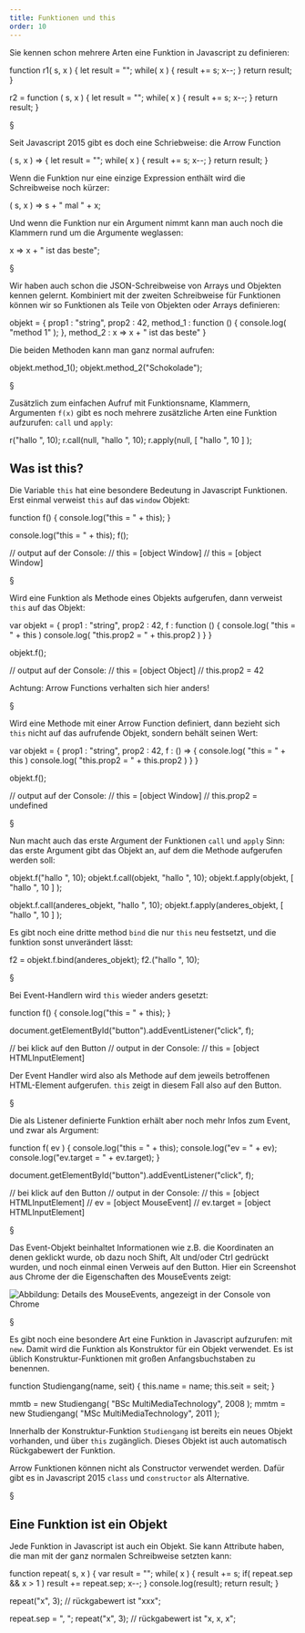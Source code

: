 ```yaml
---
title: Funktionen und this
order: 10
---
```


Sie kennen schon mehrere Arten eine Funktion in Javascript zu definieren:

<javascript caption="Funktionen definieren">
  function r1( s, x ) {
    let result = "";
    while( x ) {
      result += s;
      x--;
    }
    return result;
  }

  r2 = function ( s, x ) {
    let result = "";
    while( x ) {
      result += s;
      x--;
    }
    return result;
  }
</javascript>

§

Seit Javascript 2015 gibt es doch eine Schriebweise: die Arrow Function

<javascript caption="Arrow Function">
  ( s, x ) => {
    let result = "";
    while( x ) {
      result += s;
      x--;
    }
    return result;
  }
</javascript>

Wenn die Funktion nur eine einzige Expression enthält wird die Schreibweise noch kürzer:

<javascript caption="Arrow Function">
  ( s, x ) => s + " mal " + x;
</javascript>

Und wenn die Funktion nur ein Argument nimmt kann man auch noch die Klammern rund um
die Argumente weglassen:

<javascript caption="Arrow Function">
  x => x + " ist das beste";
</javascript>

§

Wir haben auch schon die JSON-Schreibweise von Arrays und Objekten kennen gelernt.
Kombiniert mit der zweiten Schreibweise für Funktionen können wir so Funktionen als
Teile von Objekten oder Arrays definieren:

<javascript caption="Funktionen in JSON">
  objekt = {
    prop1 : "string",
    prop2 : 42,
    method_1 : function () {  console.log( "method 1" ); },
    method_2 : x => x + " ist das beste"
  }
</javascript>

Die beiden Methoden kann man ganz normal aufrufen:

<javascript caption="Methoden aufrufen">
objekt.method_1();
objekt.method_2("Schokolade");
</javascript>

§

Zusätzlich zum einfachen Aufruf mit Funktionsname, Klammern, Argumenten `f(x)`
gibt es noch mehrere zusätzliche Arten eine Funktion aufzurufen: 
`call` und `apply`:

<javascript caption="Funktion r aufrufen">
  r("hallo ", 10);
  r.call(null, "hallo ", 10);
  r.apply(null, [  "hallo ", 10 ]  );
</javascript>

## Was ist this?

Die Variable `this` hat eine besondere Bedeutung in Javascript Funktionen.
Erst einmal verweist `this` auf das `window` Objekt:

<javascript caption="this in einer normalen Funktion">
  function f() {
    console.log("this = " + this);
  }

  console.log("this = " + this);
  f();

  // output auf der Console:
  // this = [object Window]
  // this = [object Window]
</javascript>

§

Wird eine Funktion als Methode eines Objekts aufgerufen, dann verweist `this` auf das Objekt:

<javascript caption="this in einer Methode">
  var objekt = {
    prop1 : "string",
    prop2 : 42,
    f : function () {  
      console.log( "this = " + this ) 
      console.log( "this.prop2 = " + this.prop2 ) 
    }
  }

  objekt.f();

  // output auf der Console:
  // this = [object Object]
  // this.prop2 = 42
</javascript>

Achtung: Arrow Functions verhalten sich hier anders!  

§

Wird eine Methode mit einer Arrow Function definiert, dann bezieht
sich `this` nicht auf das aufrufende Objekt, sondern behält seinen
Wert:

<javascript caption="this in einer Methode">
  var objekt = {
    prop1 : "string",
    prop2 : 42,
    f : () => {  
      console.log( "this = " + this ) 
      console.log( "this.prop2 = " + this.prop2 ) 
    }
  }

  objekt.f();

  // output auf der Console:
  // this = [object Window]
  // this.prop2 = undefined
</javascript>

§

Nun macht auch das erste Argument der Funktionen `call` und `apply` Sinn: das erste
Argument gibt das Objekt an, auf dem die Methode aufgerufen werden soll: 

<javascript caption="Verschiedene Arten eine Methode aufzurufen">
  objekt.f("hallo ", 10);
  objekt.f.call(objekt, "hallo ", 10);
  objekt.f.apply(objekt, [  "hallo ", 10 ]  );
  
  objekt.f.call(anderes_objekt, "hallo ", 10);
  objekt.f.apply(anderes_objekt, [  "hallo ", 10 ]  );
</javascript>

Es gibt noch eine dritte method `bind` die nur `this` neu festsetzt,
und die funktion sonst unverändert lässt:

<javascript>  
  f2 = objekt.f.bind(anderes_objekt);
  f2.("hallo ", 10);
</javascript>


§

Bei Event-Handlern wird `this` wieder anders gesetzt:

<javascript caption="this im Event Handler">
  function f() {
    console.log("this = " + this);
  }

  document.getElementById("button").addEventListener("click", f);

  // bei klick auf den Button
  // output in der Console:
  // this = [object HTMLInputElement]
</javascript>

Der Event Handler wird also als Methode auf dem jeweils betroffenen
HTML-Element aufgerufen. `this` zeigt in diesem Fall also auf den Button.

§

Die als Listener definierte Funktion erhält aber noch mehr Infos zum Event,
und zwar als Argument:

<javascript caption="this und event im Event Handler">
  function f( ev ) {
    console.log("this = " + this);
    console.log("ev = " + ev);
    console.log("ev.target = " + ev.target);
  }
 
  document.getElementById("button").addEventListener("click", f);

  // bei klick auf den Button
  // output in der Console:
  // this = [object HTMLInputElement]
  // ev = [object MouseEvent]
  // ev.target = [object HTMLInputElement]
</javascript>

§

Das Event-Objekt beinhaltet Informationen wie z.B. die Koordinaten
an denen geklickt wurde, ob dazu noch Shift, Alt und/oder Ctrl gedrückt wurden,
und noch einmal einen Verweis auf den Button.  Hier ein Screenshot aus Chrome der 
die Eigenschaften des MouseEvents zeigt:

![Abbildung: Details des MouseEvents, angezeigt in der Console von Chrome](/images/chrome-mouse-event.png)

§

Es gibt noch eine besondere Art eine Funktion in Javascript aufzurufen: mit `new`.
Damit wird die Funktion als Konstruktor für ein Objekt verwendet. Es ist üblich
Konstruktur-Funktionen mit großen Anfangsbuchstaben zu benennen. 

<javascript caption="Objekte mit einer Konstruktor-Funktion">
  function Studiengang(name, seit) {
    this.name = name;
    this.seit = seit;
  }

  mmtb = new Studiengang( "BSc MultiMediaTechnology", 2008 );
  mmtm = new Studiengang( "MSc MultiMediaTechnology", 2011 );
</javascript>

Innerhalb der Konstruktur-Funktion `Studiengang` ist bereits
ein neues Objekt vorhanden, und über `this` zugänglich. Dieses
Objekt ist auch automatisch Rückgabewert der Funktion.

Arrow Funktionen können nicht als Constructor verwendet werden.
Dafür gibt es in Javascript 2015 `class` und `constructor` als Alternative.

§

## Eine Funktion ist ein Objekt

Jede Funktion in Javascript ist auch ein Objekt. Sie kann Attribute haben,
die man mit der ganz normalen Schreibweise setzten kann:

<javascript caption="Funktion mit einem Attribut">
  function repeat( s, x ) {
    var result = "";
    while( x ) {
      result += s;
      if( repeat.sep && x > 1 ) result += repeat.sep;
      x--;
    }
    console.log(result);
    return result;
  } 

  repeat("x", 3);
  // rückgabewert ist "xxx";

  repeat.sep = ", ";
  repeat("x", 3);
  // rückgabewert ist "x, x, x";
</javascript>


